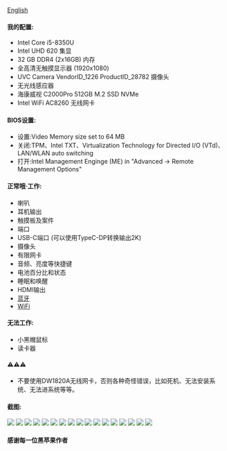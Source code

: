 [English](./README.md)
#### 我的配置:
- Intel Core i5-8350U
- Intel UHD 620 集显
- 32 GB DDR4 (2x16GB) 内存
- 全高清无触摸显示器 (1920x1080)
- UVC Camera VendorID_1226 ProductID_28782 摄像头
- 无光线感应器
- 海康威视 C2000Pro 512GB M.2 SSD NVMe
- Intel WiFi AC8260 无线网卡

#### BIOS设置:
- 设置:Video Memory size set to 64 MB 
- 关闭:TPM、Intel TXT、Virtualization Technology for Directed I/O (VTd)、LAN/WLAN auto switching 
- 打开:Intel Management Enginge (ME) in "Advanced -> Remote Management Options"

#### 正常哦·工作:
- 喇叭
- 耳机输出
- 触摸板及案件
- 端口
- USB-C端口 (可以使用TypeC-DP转换输出2K)
- 摄像头
- 有限网卡
- 音频、亮度等快捷键
- 电池百分比和状态
- 睡眠和唤醒
- HDMI输出
- [蓝牙](https://github.com/OpenIntelWireless/IntelBluetoothFirmware)
- [WiFi](https://github.com/OpenIntelWireless/itlwm)

#### 无法工作:
- 小黑帽鼠标
- 读卡器

#### ⚠️⚠️⚠️
- 不要使用DW1820A无线网卡，否则各种奇怪错误，比如死机、无法安装系统、无法进系统等等。

#### 截图:
![](./PIC/hacktool_system1.png)
![](./PIC/hacktool_system2.png)
![](./PIC/hacktool_info.png)
![](./PIC/hacktool_boot.png)
![](./PIC/hacktool_kext.png)
![](./PIC/hacktool_usb.png)
![](./PIC/hacktool_disk.png)
![](./PIC/hacktool_pcie.png)
![](./PIC/system.png)
![](./PIC/usb.png)
![](./PIC/graphics.png)
![](./PIC/camera.png)
![](./PIC/power.png)
![](./PIC/bluetooh.png)
![](./PIC/batter.png)
![](./PIC/charge.png)
![](./PIC/mircophone.png)

#### 感谢每一位黑苹果作者
